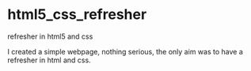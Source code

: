 # html5_css_refresher
refresher in html5 and css

I created a simple webpage, nothing serious, the only aim was to have a refresher in html and css.
